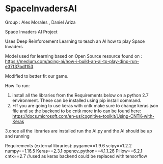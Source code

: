 # SpaceInvadersAI

Group : Alex Morales , Daniel Ariza

Space Invaders AI Project

Uses Deep Reinforcement Learning to teach an AI how to play Space Invaders

Model used for learning based on Open Source resource found on : https://medium.com/acing-ai/how-i-build-an-ai-to-play-dino-run-e37f37bdf153

Modified to better fit our game.

How To run: 
1. install all the libraries from the Requirements below on a python 2.7 environment. These can be installed using pip install command.
2. *If you are going to use keras with cntk make sure to change keras.json file and se the backend to be cntk more info can be found here:
https://docs.microsoft.com/en-us/cognitive-toolkit/Using-CNTK-with-Keras

3.once all the libraries are installed run the AI.py and the AI should be up and running 


Requirements (external libraries):
pygame==1.9.6
scipy==1.2.2
numpy==1.16.5
Keras==2.3.1
opencv_python==4.1.1.26
Pillow==6.2.1
cntk==2.7 //used as keras backend could be replaced with tensorflow 
